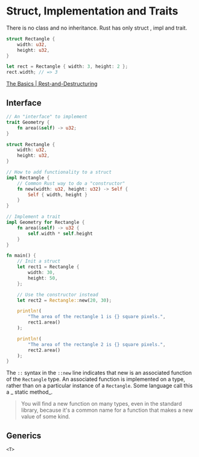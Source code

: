 # Struct, Implementation and Traits

There is no class and no inheritance. Rust has only struct , impl and trait.

```rust
struct Rectangle {
	width: u32,
	height: u32,
}

let rect = Rectangle { width: 3, height: 2 };
rect.width; // => 3
```

[The Basics | Rest-and-Destructuring](https://cedeber.atlassian.net/wiki/spaces/RUSTO/pages/459128/The+Basics#Rest-and-Destructuring)

## Interface

```rust
// An "interface" to implement
trait Geometry {
	fn area(&self) -> u32;
}

struct Rectangle {
	width: u32,
	height: u32,
}

// How to add functionality to a struct
impl Rectangle {
	// Common Rust way to do a "constructor"
	fn new(width: u32, height: u32) -> Self {
		Self { width, height }
	}
}

// Implement a trait
impl Geometry for Rectangle {
	fn area(&self) -> u32 {
		self.width * self.height
	}
}

fn main() {
	// Init a struct
	let rect1 = Rectangle {
		width: 30,
		height: 50,
	};

	// Use the constructor instead
	let rect2 = Rectangle::new(20, 30);

	println!(
		"The area of the rectangle 1 is {} square pixels.",
		rect1.area()
	);

	println!(
		"The area of the rectangle 2 is {} square pixels.",
		rect2.area()
	);
}
```

The `::` syntax in the `::new` line indicates that new is an associated function of the `Rectangle` type. An associated
function is implemented on a type, rather than on a particular instance of a `Rectangle`. Some language call this a _
static method_.

> You will find a new function on many types, even in the standard library, because it's a common name for a function
> that makes a new value of some kind.

## Generics

`<T>`
